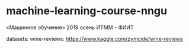 # machine-learning-course-nngu
«Машинное обучение» 2019 осень ИТММ - ФИИТ

datasets: wine-reviews: https://www.kaggle.com/zynicide/wine-reviews
